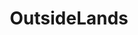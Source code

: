 ---
title: OutsideLands
crosslinks:
- indieheads
- me_irl
- AskSF
- FYFFest
- EDM
- Lollapalooza
---